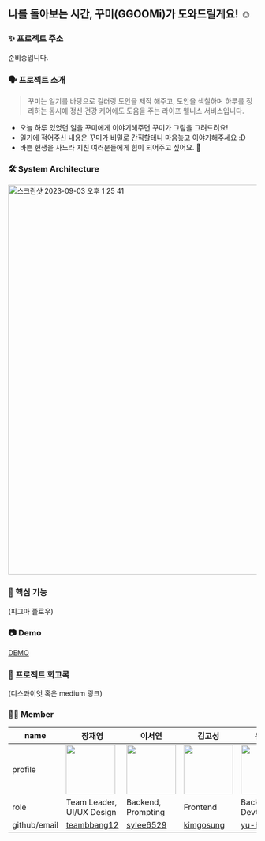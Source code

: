 ## 나를 돌아보는 시간, 꾸미(GGOOMi)가 도와드릴게요! ☺️

### ✨ 프로젝트 주소
준비중입니다.

### 🗣 프로젝트 소개
> 꾸미는 일기를 바탕으로 컬러링 도안을 제작 해주고, 도안을 색칠하며 하루를 정리하는 동시에 정신 건강 케어에도 도움을 주는 라이프 웰니스 서비스입니다.
> 
* 오늘 하루 있었던 일을 꾸미에게 이야기해주면 꾸미가 그림을 그려드려요!  
* 일기에 적어주신 내용은 꾸미가 비밀로 간직할테니 마음놓고 이야기해주세요 :D
* 바쁜 현생을 사느라 지친 여러분들에게 힘이 되어주고 싶어요. 💪

### 🛠 System Architecture
<img width="789" alt="스크린샷 2023-09-03 오후 1 25 41" src="https://github.com/prompter-day-2023/.github/assets/96467030/a6f2a88c-fd04-4ed8-8816-ad4729817d80">

### 🎨 핵심 기능

(피그마 플로우)

### 📷 Demo

[DEMO](https://youtu.be/I7PFO_c1o-M)

### 📝 프로젝트 회고록

(디스콰이엇 혹은 medium 링크)

### 👩‍💻 Member
| name | 장재영 | 이서연 | 김고성 | 유희진 |
| --- | --- | --- | --- | --- |
| profile | <img src="https://github.com/prompter-day-2023/.github/assets/96467030/8e2e9ae8-1fa0-4277-8b39-3a85befa4575" width=100px height=100px/> | <img src="https://avatars.githubusercontent.com/u/68765200?v=4" width=100px height=100px/> | <img src="https://avatars.githubusercontent.com/u/121794841?v=4" width=100px height=100px/> | <img src="https://avatars.githubusercontent.com/u/96467030?v=4" width=100px height=100px/> |
| role | Team Leader,<br/>UI/UX Design | Backend,<br/>Prompting | Frontend | Backend,<br/>DevOps |
| github/email | [teambbang12](teambbang12@naver.com) | [sylee6529](https://github.com/sylee6529) | [kimgosung](https://github.com/kimgosung) | [yu-heejin](http://github.com/yu-heejin) |

